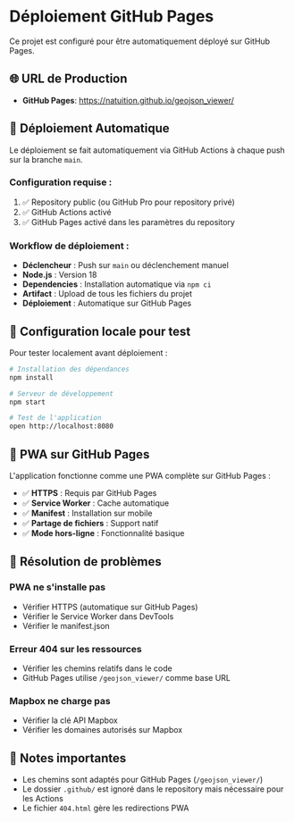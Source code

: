 # Déploiement GitHub Pages

Ce projet est configuré pour être automatiquement déployé sur GitHub Pages.

## 🌐 URL de Production
- **GitHub Pages**: https://natuition.github.io/geojson_viewer/

## 🚀 Déploiement Automatique

Le déploiement se fait automatiquement via GitHub Actions à chaque push sur la branche `main`.

### Configuration requise :
1. ✅ Repository public (ou GitHub Pro pour repository privé)
2. ✅ GitHub Actions activé
3. ✅ GitHub Pages activé dans les paramètres du repository

### Workflow de déploiement :
- **Déclencheur** : Push sur `main` ou déclenchement manuel
- **Node.js** : Version 18
- **Dependencies** : Installation automatique via `npm ci`
- **Artifact** : Upload de tous les fichiers du projet
- **Déploiement** : Automatique sur GitHub Pages

## 🔧 Configuration locale pour test

Pour tester localement avant déploiement :

```bash
# Installation des dépendances
npm install

# Serveur de développement
npm start

# Test de l'application
open http://localhost:8080
```

## 📱 PWA sur GitHub Pages

L'application fonctionne comme une PWA complète sur GitHub Pages :

- ✅ **HTTPS** : Requis par GitHub Pages
- ✅ **Service Worker** : Cache automatique
- ✅ **Manifest** : Installation sur mobile
- ✅ **Partage de fichiers** : Support natif
- ✅ **Mode hors-ligne** : Fonctionnalité basique

## 🐛 Résolution de problèmes

### PWA ne s'installe pas
- Vérifier HTTPS (automatique sur GitHub Pages)
- Vérifier le Service Worker dans DevTools
- Vérifier le manifest.json

### Erreur 404 sur les ressources
- Vérifier les chemins relatifs dans le code
- GitHub Pages utilise `/geojson_viewer/` comme base URL

### Mapbox ne charge pas
- Vérifier la clé API Mapbox
- Vérifier les domaines autorisés sur Mapbox

## 📝 Notes importantes

- Les chemins sont adaptés pour GitHub Pages (`/geojson_viewer/`)
- Le dossier `.github/` est ignoré dans le repository mais nécessaire pour les Actions
- Le fichier `404.html` gère les redirections PWA